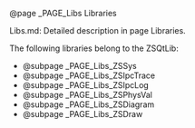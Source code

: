 @page _PAGE_Libs Libraries

Libs.md: Detailed description in page Libraries.

The following libraries belong to the ZSQtLib:
- @subpage _PAGE_Libs_ZSSys
- @subpage _PAGE_Libs_ZSIpcTrace
- @subpage _PAGE_Libs_ZSIpcLog
- @subpage _PAGE_Libs_ZSPhysVal
- @subpage _PAGE_Libs_ZSDiagram
- @subpage _PAGE_Libs_ZSDraw

